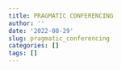 ```yaml
---
title: PRAGMATIC CONFERENCING
author: ''
date: '2022-08-29'
slug: pragmatic_conferencing
categories: []
tags: []
---
```

